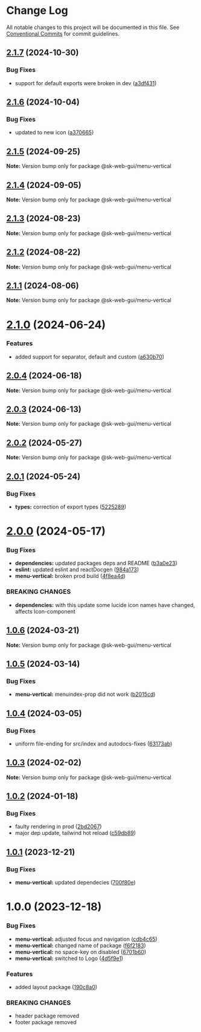 # Change Log

All notable changes to this project will be documented in this file.
See [Conventional Commits](https://conventionalcommits.org) for commit guidelines.

## [2.1.7](https://github.com/Sundsvallskommun/web-shared-components/compare/@sk-web-gui/menu-vertical@2.1.6...@sk-web-gui/menu-vertical@2.1.7) (2024-10-30)

### Bug Fixes

- support for default exports were broken in dev ([a3df431](https://github.com/Sundsvallskommun/web-shared-components/commit/a3df431658d2e7650bd14b94ca18af797065bea3))

## [2.1.6](https://github.com/Sundsvallskommun/web-shared-components/compare/@sk-web-gui/menu-vertical@2.1.5...@sk-web-gui/menu-vertical@2.1.6) (2024-10-04)

### Bug Fixes

- updated to new icon ([a370665](https://github.com/Sundsvallskommun/web-shared-components/commit/a3706654ef72bc43946267437f8ee43fc02beaa3))

## [2.1.5](https://github.com/Sundsvallskommun/web-shared-components/compare/@sk-web-gui/menu-vertical@2.1.4...@sk-web-gui/menu-vertical@2.1.5) (2024-09-25)

**Note:** Version bump only for package @sk-web-gui/menu-vertical

## [2.1.4](https://github.com/Sundsvallskommun/web-shared-components/compare/@sk-web-gui/menu-vertical@2.1.3...@sk-web-gui/menu-vertical@2.1.4) (2024-09-05)

**Note:** Version bump only for package @sk-web-gui/menu-vertical

## [2.1.3](https://github.com/Sundsvallskommun/web-shared-components/compare/@sk-web-gui/menu-vertical@2.1.2...@sk-web-gui/menu-vertical@2.1.3) (2024-08-23)

**Note:** Version bump only for package @sk-web-gui/menu-vertical

## [2.1.2](https://github.com/Sundsvallskommun/web-shared-components/compare/@sk-web-gui/menu-vertical@2.1.1...@sk-web-gui/menu-vertical@2.1.2) (2024-08-22)

**Note:** Version bump only for package @sk-web-gui/menu-vertical

## [2.1.1](https://github.com/Sundsvallskommun/web-shared-components/compare/@sk-web-gui/menu-vertical@2.1.0...@sk-web-gui/menu-vertical@2.1.1) (2024-08-06)

**Note:** Version bump only for package @sk-web-gui/menu-vertical

# [2.1.0](https://github.com/Sundsvallskommun/web-shared-components/compare/@sk-web-gui/menu-vertical@2.0.4...@sk-web-gui/menu-vertical@2.1.0) (2024-06-24)

### Features

- added support for separator, default and custom ([a630b70](https://github.com/Sundsvallskommun/web-shared-components/commit/a630b70769227b2a82cb396c738c244ce08adf6d))

## [2.0.4](https://github.com/Sundsvallskommun/web-shared-components/compare/@sk-web-gui/menu-vertical@2.0.3...@sk-web-gui/menu-vertical@2.0.4) (2024-06-18)

**Note:** Version bump only for package @sk-web-gui/menu-vertical

## [2.0.3](https://github.com/Sundsvallskommun/web-shared-components/compare/@sk-web-gui/menu-vertical@2.0.2...@sk-web-gui/menu-vertical@2.0.3) (2024-06-13)

**Note:** Version bump only for package @sk-web-gui/menu-vertical

## [2.0.2](https://github.com/Sundsvallskommun/web-shared-components/compare/@sk-web-gui/menu-vertical@2.0.1...@sk-web-gui/menu-vertical@2.0.2) (2024-05-27)

**Note:** Version bump only for package @sk-web-gui/menu-vertical

## [2.0.1](https://github.com/Sundsvallskommun/web-shared-components/compare/@sk-web-gui/menu-vertical@2.0.0...@sk-web-gui/menu-vertical@2.0.1) (2024-05-24)

### Bug Fixes

- **types:** correction of export types ([5225289](https://github.com/Sundsvallskommun/web-shared-components/commit/52252890b4206faa9bc70111e75f1ef818e0d8fe))

# [2.0.0](https://github.com/Sundsvallskommun/web-shared-components/compare/@sk-web-gui/menu-vertical@1.0.6...@sk-web-gui/menu-vertical@2.0.0) (2024-05-17)

### Bug Fixes

- **dependencies:** updated packages deps and README ([b3a0e23](https://github.com/Sundsvallskommun/web-shared-components/commit/b3a0e2314cebee5523d386f42ba3f7473bd4f36b))
- **eslint:** updated eslint and reactDocgen ([984a173](https://github.com/Sundsvallskommun/web-shared-components/commit/984a17371f052a0cbe23d01fd31722f0fa2a56eb))
- **menu-vertical:** broken prod build ([4f8ea4d](https://github.com/Sundsvallskommun/web-shared-components/commit/4f8ea4d93a07003822169316c5577fb7a93d0b79))

### BREAKING CHANGES

- **dependencies:** with this update some lucide icon names have changed, affects Icon-component

## [1.0.6](https://github.com/Sundsvallskommun/web-shared-components/compare/@sk-web-gui/menu-vertical@1.0.5...@sk-web-gui/menu-vertical@1.0.6) (2024-03-21)

**Note:** Version bump only for package @sk-web-gui/menu-vertical

## [1.0.5](https://github.com/Sundsvallskommun/web-shared-components/compare/@sk-web-gui/menu-vertical@1.0.4...@sk-web-gui/menu-vertical@1.0.5) (2024-03-14)

### Bug Fixes

- **menu-vertical:** menuindex-prop did not work ([b2015cd](https://github.com/Sundsvallskommun/web-shared-components/commit/b2015cd26f88fb2f83f87242ad4027ac3dba7712))

## [1.0.4](https://github.com/Sundsvallskommun/web-shared-components/compare/@sk-web-gui/menu-vertical@1.0.3...@sk-web-gui/menu-vertical@1.0.4) (2024-03-05)

### Bug Fixes

- uniform file-ending for src/index and autodocs-fixes ([63173ab](https://github.com/Sundsvallskommun/web-shared-components/commit/63173ab9474b4cb3bc97da6b780bdfb4ae65990c))

## [1.0.3](https://github.com/Sundsvallskommun/web-shared-components/compare/@sk-web-gui/menu-vertical@1.0.2...@sk-web-gui/menu-vertical@1.0.3) (2024-02-02)

**Note:** Version bump only for package @sk-web-gui/menu-vertical

## [1.0.2](https://github.com/Sundsvallskommun/web-shared-components/compare/@sk-web-gui/menu-vertical@1.0.1...@sk-web-gui/menu-vertical@1.0.2) (2024-01-18)

### Bug Fixes

- faulty rendering in prod ([2bd2067](https://github.com/Sundsvallskommun/web-shared-components/commit/2bd20676860695bc55129907105b41327a7b28f9))
- major dep update, tailwind hot reload ([c59db89](https://github.com/Sundsvallskommun/web-shared-components/commit/c59db89958e36ff51931389c17f18bf0e8857f82))

## [1.0.1](https://github.com/Sundsvallskommun/web-shared-components/compare/@sk-web-gui/menu-vertical@1.0.0...@sk-web-gui/menu-vertical@1.0.1) (2023-12-21)

### Bug Fixes

- **menu-vertical:** updated dependecies ([700f80e](https://github.com/Sundsvallskommun/web-shared-components/commit/700f80e016605e6119b8c0d3d4a16f45e1033aaa))

# 1.0.0 (2023-12-18)

### Bug Fixes

- **menu-vertical:** adjusted focus and navigation ([cdb4c65](https://github.com/Sundsvallskommun/web-shared-components/commit/cdb4c655c0b1adc51cb38abdad32b9fc800df398))
- **menu-vertical:** changed name of package ([f6f2183](https://github.com/Sundsvallskommun/web-shared-components/commit/f6f2183b0882786ce6147e6c269ac9c4f9560892))
- **menu-vertical:** no space-key on disabled ([6701b60](https://github.com/Sundsvallskommun/web-shared-components/commit/6701b60c9d52ddc6c208163951f475734eaa53b0))
- **menu-vertical:** switched to Logo ([4d5f9e1](https://github.com/Sundsvallskommun/web-shared-components/commit/4d5f9e12d3730859a8e8d918a4607b4f6106d3e6))

### Features

- added layout package ([190c8a0](https://github.com/Sundsvallskommun/web-shared-components/commit/190c8a00322f8169d8672b8e07a534b501e27735))

### BREAKING CHANGES

- header package removed
- footer package removed
